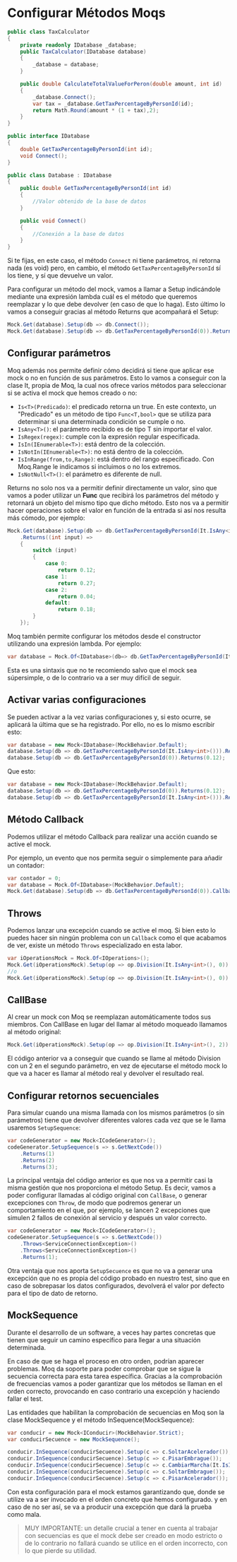 # Configurar Métodos Moqs

```cs
public class TaxCalculator
{
    private readonly IDatabase _database;
    public TaxCalculator(IDatabase database)
    {
        _database = database;
    }

    public double CalculateTotalValueForPeron(double amount, int id)
    {
        _database.Connect();
        var tax = _database.GetTaxPercentageByPersonId(id);
        return Math.Round(amount * (1 + tax),2);
    }
}

public interface IDatabase
{
    double GetTaxPercentageByPersonId(int id);
    void Connect();
}

public class Database : IDatabase
{
    public double GetTaxPercentageByPersonId(int id)
    {
        //Valor obtenido de la base de datos
    }

    public void Connect()
    {
        //Conexión a la base de datos
    }
}
```

Si te fijas, en este caso, el método `Connect` ni tiene parámetros, ni retorna nada (es void) pero, en cambio, el método `GetTaxPercentageByPersonId` sí los tiene, y sí que devuelve un valor.

Para configurar un método del mock, vamos a llamar a Setup indicándole mediante una expresión lambda cuál es el método que queremos reemplazar y lo que debe devolver (en caso de que lo haga). Esto último lo vamos a conseguir gracias al método Returns que acompañará el Setup:

```cs
Mock.Get(database).Setup(db => db.Connect());
Mock.Get(database).Setup(db => db.GetTaxPercentageByPersonId(0)).Returns(0.12);
```

## Configurar parámetros

Moq además nos permite definir cómo decidirá si tiene que aplicar ese mock o no en función de sus parámetros. Esto lo vamos a conseguir con la clase It, propia de Moq, la cual nos ofrece varios métodos para seleccionar si se activa el mock que hemos creado o no:

- `Is<T>(Predicado)`: el predicado retorna un true. En este contexto, un "Predicado" es un método de tipo `Func<T,bool>` que se utiliza para determinar si una determinada condición se cumple o no.
- `IsAny<T>()`: el parámetro recibido es de tipo T sin importar el valor.
- `IsRegex(regex)`: cumple con la expresión regular especificada.
- `IsIn(IEnumerable<T>)`: está dentro de la colección.
- `IsNotIn(IEnumerable<T>)`: no está dentro de la colección.
- `IsInRange(from,to,Range)`: está dentro del rango especificado. Con Moq.Range le indicamos si incluimos o no los extremos.
- `IsNotNull<T>()`: el parámetro es diferente de null.

Returns no solo nos va a permitir definir directamente un valor, sino que vamos a poder utilizar un **Func** que recibirá los parámetros del método y retornará un objeto del mismo tipo que dicho método. Esto nos va a permitir hacer operaciones sobre el valor en función de la entrada si así nos resulta más cómodo, por ejemplo:

```cs
Mock.Get(database).Setup(db => db.GetTaxPercentageByPersonId(It.IsAny<int>()))
    .Returns((int input) =>
    {
        switch (input)
        {
            case 0:
                return 0.12;
            case 1:
                return 0.27;
            case 2:
                return 0.04;
            default:
                return 0.18;
        }
    });
```

Moq también permite configurar los métodos desde el constructor utilizando una expresión lambda. Por ejemplo:

```cs
var database = Mock.Of<IDatabase>(db=> db.GetTaxPercentageByPersonId(It.IsAny<int>()) == 0.12 ,MockBehavior.Default);`.
```

Esta es una sintaxis que no te recomiendo salvo que el mock sea súpersimple, o de lo contrario va a ser muy difícil de seguir.

## Activar varias configuraciones

Se pueden activar a la vez varias configuraciones y, si esto ocurre, se aplicará la última que se ha registrado. Por ello, no es lo mismo escribir esto:

```cs
var database = new Mock<IDatabase>(MockBehavior.Default);
database.Setup(db => db.GetTaxPercentageByPersonId(It.IsAny<int>())).Returns(0.18);
database.Setup(db => db.GetTaxPercentageByPersonId(0)).Returns(0.12);
```

Que esto:

```cs
var database = new Mock<IDatabase>(MockBehavior.Default);
database.Setup(db => db.GetTaxPercentageByPersonId(0)).Returns(0.12);
database.Setup(db => db.GetTaxPercentageByPersonId(It.IsAny<int>())).Returns(0.18);
```

## Método Callback

Podemos utilizar el método Callback para realizar una acción cuando se active el mock.

Por ejemplo, un evento que nos permita seguir o simplemente para añadir un contador:

```cs
var contador = 0;
var database = Mock.Of<IDatabase>(MockBehavior.Default);
Mock.Get(database).Setup(db => db.GetTaxPercentageByPersonId(0)).Callback(() => contador++).Returns(0.12);
```

## Throws

Podemos lanzar una excepción cuando se active el moq. Si bien esto lo puedes hacer sin ningún problema con un `Callback` como el que acabamos de ver, existe un método `Throws` especializado en esta labor.

```cs
var iOperationsMock = Mock.Of<IOperations>();
Mock.Get(iOperationsMock).Setup(op => op.Division(It.IsAny<int>(), 0)).Throws(new DivideByZeroException());
//o
Mock.Get(iOperationsMock).Setup(op => op.Division(It.IsAny<int>(), 0)).Throws<DivideByZeroException>();
```

## CallBase

Al crear un mock con Moq se reemplazan automáticamente todos sus miembros. Con CallBase en lugar del llamar al método moqueado llamamos al método original:

```cs
Mock.Get(iOperationsMock).Setup(op => op.Division(It.IsAny<int>(), 2)).CallBase();
```

El código anterior va a conseguir que cuando se llame al método Division con un 2 en el segundo parámetro, en vez de ejecutarse el método mock lo que va a hacer es llamar al método real y devolver el resultado real.

## Configurar retornos secuenciales

Para simular cuando una misma llamada con los mismos parámetros (o sin parámetros) tiene que devolver diferentes valores cada vez que se le llama usaremos `SetupSequence`:

```cs
var codeGenerator = new Mock<ICodeGenerator>();
codeGenerator.SetupSequence(s => s.GetNextCode())
    .Returns(1)
    .Returns(2)
    .Returns(3);

```

La principal ventaja del código anterior es que nos va a permitir casi la misma gestión que nos proporciona el método Setup. Es decir, vamos a poder configurar llamadas al código original con `CallBase`, o generar excepciones con `Throw`, de modo que podremos generar un comportamiento en el que, por ejemplo, se lancen 2 excepciones que simulen 2 fallos de conexión al servicio y después un valor correcto.

```cs
var codeGenerator = new Mock<ICodeGenerator>();
codeGenerator.SetupSequence(s => s.GetNextCode())
    .Throws<ServiceConnectionException>()
    .Throws<ServiceConnectionException>()
    .Returns(1);

```

Otra ventaja que nos aporta `SetupSecuence` es que no va a generar una excepción que no es propia del código probado en nuestro test, sino que en caso de sobrepasar los datos configurados, devolverá el valor por defecto para el tipo de dato de retorno.

## MockSequence

Durante el desarrollo de un software, a veces hay partes concretas que tienen que seguir un camino específico para llegar a una situación determinada.

En caso de que se haga el proceso en otro orden, podrían aparecer problemas. Moq da soporte para poder comprobar que se sigue la secuencia correcta para esta tarea específica. Gracias a la comprobación de frecuencias vamos a poder garantizar que los métodos se llaman en el orden correcto, provocando en caso contrario una excepción y haciendo fallar el test.

Las entidades que habilitan la comprobación de secuencias en Moq son la clase MockSequence y el método InSequence(MockSequence):

```cs
var conducir = new Mock<IConducir>(MockBehavior.Strict);
var conducirSecuence = new MockSequence();

conducir.InSequence(conducirSecuence).Setup(c => c.SoltarAcelerador());
conducir.InSequence(conducirSecuence).Setup(c => c.PisarEmbrague());
conducir.InSequence(conducirSecuence).Setup(c => c.CambiarMarcha(It.IsInRange(1,6,Range.Inclusive)));
conducir.InSequence(conducirSecuence).Setup(c => c.SoltarEmbrague());
conducir.InSequence(conducirSecuence).Setup(c => c.PisarAcelerador());
```

Con esta configuración para el mock estamos garantizando que, donde se utilize va a ser invocado en el orden concreto que hemos configurado. y en caso de no ser así, se va a producir una excepción que dará la prueba como mala.

>MUY IMPORTANTE: un detalle crucial a tener en cuenta al trabajar con secuencias es que el mock debe ser creado en modo estricto o de lo contrario no fallará cuando se utilice en el orden incorrecto, con lo que pierde su utilidad.
